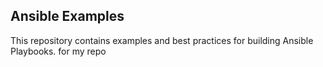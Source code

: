 
Ansible Examples
----------------

This repository contains examples and best practices for building Ansible Playbooks.
for my repo

